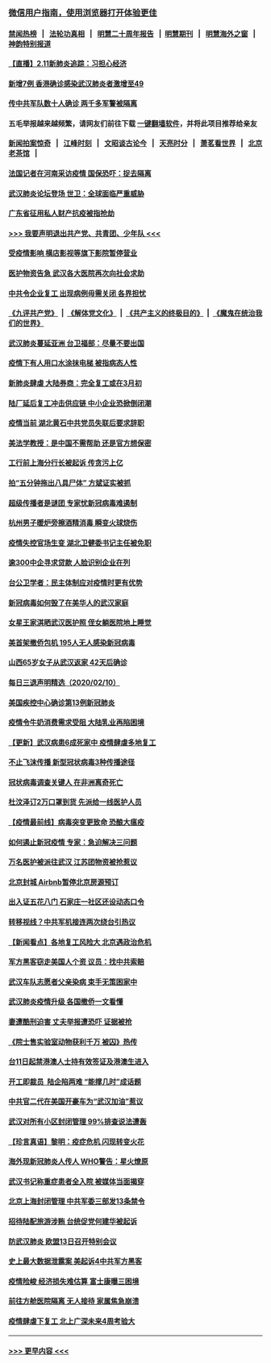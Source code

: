 ### [微信用户指南，使用浏览器打开体验更佳](https://github.com/gfw-breaker/banned-news1/blob/master/indexes/wechat-guide.md?t=0)
#### [禁闻热榜](热点新闻.md?t=0)  &nbsp;&nbsp;|&nbsp;&nbsp; [法轮功真相](https://github.com/gfw-breaker/truth/blob/master/README.md?t=0) &nbsp;&nbsp;|&nbsp;&nbsp; [明慧二十周年报告](https://github.com/gfw-breaker/mh-reports/blob/master/README.md?t=0) &nbsp;&nbsp;|&nbsp;&nbsp;[明慧期刊](https://github.com/gfw-breaker/mh-qikan) &nbsp;&nbsp;|&nbsp;&nbsp; [明慧海外之窗](https://github.com/gfw-breaker/mh-news/blob/master/README.md?t=0) &nbsp;&nbsp;|&nbsp;&nbsp; [神韵特别报道](https://github.com/gfw-breaker/mh-news/blob/master/shenyun.md?t=0)
#### [【直播】2.11新肺炎追踪：习担心经济](../pages/nsc413/n11861169.md?t=02112233) 
#### [新增7例 香港确诊感染武汉肺炎者激增至49](../pages/nsc413/n11861098.md?t=02112233) 
#### [传中共军队数十人确诊 两千多军警被隔离](../pages/nsc413/n11860992.md?t=02112233) 
#### 五毛举报越来越频繁，请网友们前往下载 [一键翻墙软件](https://github.com/gfw-breaker/ssr-accounts)，并将此项目推荐给亲友
#### [新闻拍案惊奇](https://github.com/gfw-breaker/banned-news1/blob/master/pages/link4.md) &nbsp;&nbsp;|&nbsp;&nbsp; [江峰时刻](https://github.com/gfw-breaker/banned-news1/blob/master/pages/link4.md) &nbsp;&nbsp;|&nbsp;&nbsp; [文昭谈古论今](https://github.com/gfw-breaker/banned-news1/blob/master/pages/link4.md) &nbsp;&nbsp;|&nbsp;&nbsp; [天亮时分](https://github.com/gfw-breaker/banned-news1/blob/master/pages/link4.md) &nbsp;&nbsp;|&nbsp;&nbsp; [萧茗看世界](https://github.com/gfw-breaker/banned-news1/blob/master/pages/link4.md) &nbsp;&nbsp;|&nbsp;&nbsp; [北京老茶馆](https://github.com/gfw-breaker/banned-news1/blob/master/pages/link4.md) &nbsp;&nbsp;|&nbsp;&nbsp; 
#### [法国记者在河南采访疫情 国保恐吓：捉去隔离](../pages/nsc413/n11860742.md?t=02112233) 
#### [武汉肺炎论坛登场 世卫：全球面临严重威胁](../pages/nsc413/n11860999.md?t=02112233) 
#### [广东省征用私人财产抗疫被指抢劫](../pages/nsc413/n11860913.md?t=02112233) 
#### [>>> 我要声明退出共产党、共青团、少年队 <<<](https://github.com/begood0513/goodnews/blob/master/quit/letter.md) 
#### [受疫情影响 横店影视等旗下影院暂停营业](../pages/nsc413/n11860921.md?t=02112233) 
#### [医护物资告急 武汉各大医院再次向社会求助](../pages/nsc413/n11860729.md?t=02112233) 
#### [中共令企业复工 出现病例毋需关闭 各界担忧](../pages/nsc413/n11860563.md?t=02112233) 
#### [《九评共产党》](https://github.com/begood0513/9ping.md/blob/master/README.md) &nbsp;|&nbsp; [《解体党文化》](../../../../jtdwh.md/blob/master/README.md)  &nbsp;|&nbsp; [《共产主义的终极目的》](../../../../gczydzjmd.md/blob/master/README.md) &nbsp;|&nbsp; [《魔鬼在统治我们的世界》](../../../../mgztzwmdsj.md/blob/master/README.md) 
#### [武汉肺炎蔓延亚洲 台卫福部：尽量不要出国](../pages/nsc413/n11860586.md?t=02112233) 
#### [疫情下有人用口水涂抹电梯 被指病态人性](../pages/nsc413/n11860618.md?t=02112233) 
#### [新肺炎肆虐 大陆券商：完全复工或在3月初](../pages/nsc413/n11860445.md?t=02112233) 
#### [陆厂延后复工冲击供应链 中小企业恐掀倒闭潮](../pages/nsc413/n11859772.md?t=02112233) 
#### [疫情当前 湖北黄石中共党员失联后要求辞职](../pages/nsc413/n11860118.md?t=02112233) 
#### [美法学教授：是中国不需帮助 还是官方想保密](../pages/nsc413/n11859492.md?t=02112233) 
#### [工行前上海分行长被起诉 传贪污上亿](../pages/nsc413/n11860139.md?t=02112233) 
#### [拍“五分钟拖出八具尸体” 方斌证实被抓](../pages/nsc413/n11860090.md?t=02112233) 
#### [超级传播者是谜团 专家忧新冠病毒难遏制](../pages/nsc413/n11859686.md?t=02112233) 
#### [杭州男子暖炉旁擦酒精消毒 瞬变火球烧伤](../pages/nsc413/n11860071.md?t=02112233) 
#### [疫情失控官场生变 湖北卫健委书记主任被免职](../pages/nsc413/n11859848.md?t=02112233) 
#### [逾300中企寻求贷款 人脸识别企业在列](../pages/nsc413/n11860100.md?t=02112233) 
#### [台公卫学者：民主体制应对疫情时更有优势](../pages/nsc413/n11860023.md?t=02112233) 
#### [新冠病毒如何毁了在美华人的武汉家庭](../pages/nsc413/n11859524.md?t=02112233) 
#### [女星王家淇晒武汉医护照 侄女躺医院地上睡觉](../pages/nsc413/n11859756.md?t=02112233) 
#### [美首架撤侨包机 195人无人感染新冠病毒](../pages/nsc413/n11859908.md?t=02112233) 
#### [山西65岁女子从武汉返家 42天后确诊](../pages/nsc413/n11859912.md?t=02112233) 
#### [每日三退声明精选（2020/02/10）](../pages/nsc413/n11860031.md?t=02112233) 
#### [美国疾控中心确诊第13例新冠肺炎](../pages/nsc413/n11859966.md?t=02112233) 
#### [疫情令牛奶消费需求受阻 大陆乳业再陷困境](../pages/nsc413/n11859859.md?t=02112233) 
#### [【更新】武汉病患6成死家中 疫情肆虐多地复工](../pages/nsc413/n11801312.md?t=02112233) 
#### [不止飞沫传播 新型冠状病毒3种传播途径](../pages/nsc413/n11859060.md?t=02112233) 
#### [冠状病毒调查关键人 在非洲离奇死亡](../pages/nsc413/n11859798.md?t=02112233) 
#### [杜汶泽订2万口罩到货 先派给一线医护人员](../pages/nsc413/n11859214.md?t=02112233) 
#### [【疫情最前线】病毒突变更致命 恐酿大瘟疫](../pages/nsc413/n11859604.md?t=02112233) 
#### [如何遏止新冠疫情 专家：急迫解决三问题](../pages/nsc413/n11859685.md?t=02112233) 
#### [万名医护被派往武汉 江苏团物资被抢惹议](../pages/nsc413/n11859585.md?t=02112233) 
#### [北京封城 Airbnb暂停北京房源预订](../pages/nsc413/n11859659.md?t=02112233) 
#### [出入证五花八门 石家庄一社区还设动态口令](../pages/nsc413/n11859510.md?t=02112233) 
#### [转移视线？中共军机接连两次绕台引热议](../pages/nsc413/n11859346.md?t=02112233) 
#### [【新闻看点】各地复工风险大 北京遇政治危机](../pages/nsc413/n11859164.md?t=02112233) 
#### [军方黑客窃走美国人个资 议员：找中共索赔](../pages/nsc413/n11859371.md?t=02112233) 
#### [武汉车队志愿者父亲染病 束手无策困家中](../pages/nsc413/n11859117.md?t=02112233) 
#### [武汉肺炎疫情升级 各国撤侨一文看懂](../pages/nsc413/n11859313.md?t=02112233) 
#### [妻遭酷刑迫害 丈夫举报遭恐吓 证据被抢](../pages/nsc413/n11858478.md?t=02112233) 
#### [《院士售实验室动物获利千万 被囚》热传](../pages/nsc413/n11859316.md?t=02112233) 
#### [台11日起禁港澳人士持有效签证及港澳生进入](../pages/nsc413/n11858423.md?t=02112233) 
#### [开工即裁员  陆企陷两难 “能撑几时”成话题](../pages/nsc413/n11859127.md?t=02112233) 
#### [中共官二代在美国开豪车为“武汉加油”惹议](../pages/nsc413/n11859039.md?t=02112233) 
#### [武汉对所有小区封闭管理 99%排查说法遭轰](../pages/nsc413/n11859264.md?t=02112233) 
#### [【珍言真语】黎明：疫症危机 闪现转变火花](../pages/nsc413/n11859199.md?t=02112233) 
#### [海外现新冠肺炎人传人 WHO警告：星火燎原](../pages/nsc413/n11859252.md?t=02112233) 
#### [武汉书记称重症患者全入院 被媒体当面揭穿](../pages/nsc413/n11859218.md?t=02112233) 
#### [北京上海封闭管理 中共军委三部发13条禁令](../pages/nsc413/n11859098.md?t=02112233) 
#### [招待陆配旅游涉贿 台统促党何建华被起诉](../pages/nsc413/n11858696.md?t=02112233) 
#### [防武汉肺炎 欧盟13日召开特别会议](../pages/nsc413/n11859088.md?t=02112233) 
#### [史上最大数据泄露案 美起诉4中共军方黑客](../pages/nsc413/n11859115.md?t=02112233) 
#### [疫情险峻 经济损失难估算 富士康曝三困境](../pages/nsc413/n11859120.md?t=02112233) 
#### [前往方舱医院隔离 无人接待 家属焦急崩溃](../pages/nsc413/n11859068.md?t=02112233) 
#### [疫情肆虐下复工 北上广深未来4周考验大](../pages/nsc413/n11859066.md?t=02112233) 

----
#### [ >>> 更早内容 <<< ](../indexes/nsc413-earlier.md)
